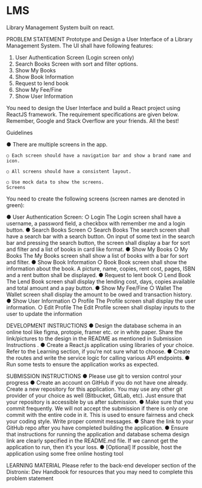 # LMS
Library Management System built on react.

PROBLEM STATEMENT
Prototype and Design a User Interface of a Library Management System. The UI shall
have following features:

1. User Authentication Screen (Login screen only)
2. Search Books Screen with sort and filter options.
3. Show My Books
4. Show Book Information
5. Request to lend book
6. Show My Fee/Fine
7. Show User Information

You need to design the User Interface and build a React project using ReactJS
framework. The requirement specifications are given below.
Remember, Google and Stack Overflow are your friends.
All the best!

Guidelines

  ● There are multiple screens in the app.
  
    ○ Each screen should have a navigation bar and show a brand name and
    icon.
    
    ○ All screens should have a consistent layout.
    
    ○ Use mock data to show the screens.
    Screens
    
You need to create the following screens (screen names are denoted in
green):

  ● User Authentication Screen:
    ○ Login
    The Login screen shall have a username, a password
    field, a checkbox with remember me and a login button.
  ● Search Books Screen
    ○ Search Books
    The search screen shall have a search bar with a search
    button. On input of some text in the search bar and
    pressing the search button, the screen shall display a
    bar for sort and filter and a list of books in card like
    format.
  ● Show My Books
    ○ My Books
    The My Books screen shall show a list of
    books with a bar for sort and filter.
  ● Show Book Information
    ○ Book
    Book screen shall show the information
    about the book. A picture, name, copies,
    rent cost, pages, ISBN and a rent button
    shall be displayed.
  ● Request to lent book
    ○ Lend Book
    The Lend Book screen shall display the lending cost,
    days, copies available and total amount and a pay
    button.
  ● Show My Fee/Fine
    ○ Wallet
    The Wallet screen shall display the amount to be owed
    and transaction history.
  ● Show User Information
    ○ Profile
    The Profile screen shall display the user information.
    ○ Edit Profile
    The Edit Profile screen shall display inputs to the user to
    update the information
    
DEVELOPMENT INSTRUCTIONS
  ● Design the database schema in an online tool like figma, protopie, framer etc. or in
  white paper. Share the link/pictures to the design in the README as mentioned in
  Submission Instructions .
  ● Create a React.js application using libraries of your choice. Refer to the Learning
  section, if you’re not sure what to choose.
  ● Create the routes and write the service logic for calling various API endpoints.
  ● Run some tests to ensure the application works as expected.

SUBMISSION INSTRUCTIONS
  ● Please use git to version control your progress
  ● Create an account on GitHub if you do not have one already. Create a new
  repository for this application. You may use any other git provider of your choice
  as well (Bitbucket, GitLab, etc). Just ensure that your repository is accessible by us
  after submission.
  ● Make sure that you commit frequently. We will not accept the submission if there
  is only one commit with the entire code in it. This is used to ensure fairness and
  check your coding style. Write proper commit messages.
  ● Share the link to your GitHub repo after you have completed building the
  application.
  ● Ensure that instructions for running the application and database schema design
  link are clearly specified in the README.md file. If we cannot get the application to
  run, then it’s your loss.
  ● [Optional] If possible, host the application using some free online hosting tool
  
LEARNING MATERIAL
Please refer to the back-end developer section of the Distronix: Dev Handbook for
resources that you may need to complete this problem statement
